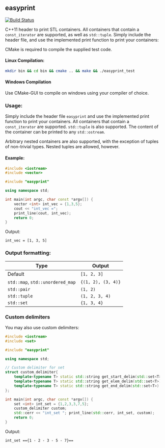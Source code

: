 ## easyprint
[![Build Status](https://travis-ci.org/hebaishi/easy-cpp-print.svg?branch=master)](https://travis-ci.org/hebaishi/easy-cpp-print)

C++11 header to print STL containers. All containers that contain a ```const_iterator``` are supported, as well as ```std::tuple```. Simply include the header file, and use the implemented print function to print your containers:

CMake is required to compile the supplied test code.

#### Linux Compilation:
```bash
mkdir bin && cd bin && cmake .. && make && ./easyprint_test
```

#### Windows Compilation
Use CMake-GUI to compile on windows using your compiler of choice.

### Usage:

Simply include the header file ```easyprint``` and use the implemented print function to print your containers. All containers that contain a ```const_iterator``` are supported. ```std::tuple``` is also supported. The content of the container can be printed to any ```std::ostream```.

Arbitrary nested containers are also supported, with the exception of tuples of non-trivial types. Nested tuples are allowed, however.

#### Example:

```C++
#include <iostream>
#include <vector>

#include "easyprint"

using namespace std;

int main(int argc, char const *argv[]) {
    vector <int> int_vec = {1,3,5};
    cout << "int_vec =";
    print_line(cout, int_vec);
    return 0;
}
```

Output:

```
int_vec = [1, 3, 5]
```

### Output formatting:

|Type   | Output|
|--------|-----------|
| Default | ```[1, 2, 3]```|
|```std::map```, ```std::unordered_map```| ```{(1, 2), (3, 4)}``` |
|```std::pair``` | ```(1, 2)```|
|```std::tuple```| ```(1, 2, 3, 4)```|
|```std::set```| ```{1, 3, 4}```|

### Custom delimiters

You may also use custom delimiters:

```C++
#include <iostream>
#include <set>

#include "easyprint"

using namespace std;

// Custom delimiter for set
struct custom_delimiter{
    template<typename T> static std::string get_start_delim(std::set<T>) { return std::string("=={"); };
    template<typename T> static std::string get_elem_delim(std::set<T>) { return std::string(" - "); };
    template<typename T> static std::string get_end_delim(std::set<T>) { return std::string("}=="); };
};

int main(int argc, char const *argv[]) {
    set <int> int_set = {1,2,3,3,7,5};
    custom_delimiter custom;
    std::cerr << "int_set "; print_line(std::cerr, int_set, custom);
    return 0;
}
```

Output:
```
int_set =={1 - 2 - 3 - 5 - 7}==
```
